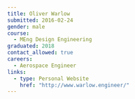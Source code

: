```yaml
---
title: Oliver Warlow
submitted: 2016-02-24
gender: male
course:
  - MEng Design Engineering
graduated: 2018
contact_allowed: true
careers:
  - Aerospace Engineer
links:
  - type: Personal Website
    href: "http://www.warlow.engineer/"
---
```

